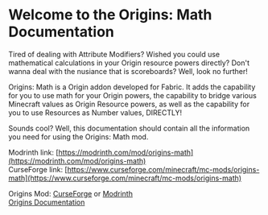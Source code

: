 # Welcome to the Origins: Math Documentation

Tired of dealing with Attribute Modifiers? Wished you could use mathematical calculations in your Origin resource powers directly? Don't wanna deal with the nusiance that is scoreboards? Well, look no further!

Origins: Math is a Origin addon developed for Fabric. It adds the capability for you to use math for your Origin powers, the capability to bridge various Minecraft values as Origin Resource powers, as well as the capability for you to use Resources as Number values, DIRECTLY! 

Sounds cool? Well, this documentation should contain all the information you need for using the Origins: Math mod.

Modrinth link: [https://modrinth.com/mod/origins-math](https://modrinth.com/mod/origins-math)  
CurseForge link: [https://www.curseforge.com/minecraft/mc-mods/origins-math](https://www.curseforge.com/minecraft/mc-mods/origins-math)  

Origins Mod: [CurseForge](https://www.curseforge.com/minecraft/mc-mods/origins) or [Modrinth](https://modrinth.com/mod/origins)  
[Origins Documentation](https://origins.readthedocs.io/en/latest/)